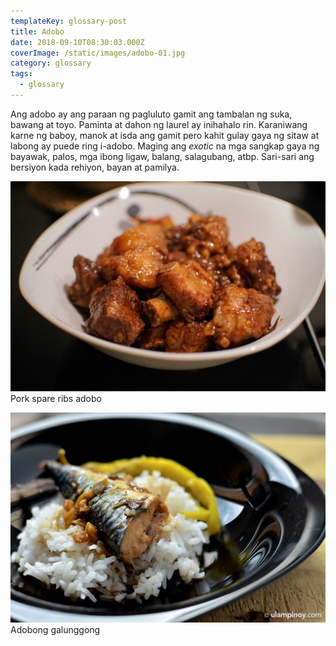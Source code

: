 ```yaml
---
templateKey: glossary-post
title: Adobo
date: 2018-09-10T08:30:03.000Z
coverImage: /static/images/adobo-01.jpg
category: glossary
tags:
  - glossary
---
```


Ang adobo ay ang paraan ng pagluluto gamit ang tambalan ng suka, bawang at toyo. Paminta at dahon ng laurel ay inihahalo rin. Karaniwang karne ng baboy, manok at isda ang gamit pero kahit gulay gaya ng sitaw at labong ay puede ring i-adobo. Maging ang _exotic_ na mga sangkap gaya ng bayawak, palos, mga ibong ligaw, balang, salagubang, atbp. Sari-sari ang bersiyon kada rehiyon, bayan at pamilya.

![Pork spare ribs adobo](/static/images/spare-ribs-adobo.jpg)
Pork spare ribs adobo

![Mackarel fish adobo](/static/images/caballa-adobo.jpg?nf_resize=fit&w=960)
Adobong galunggong
